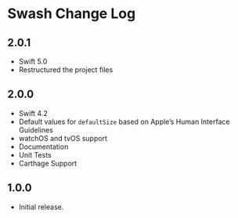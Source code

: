 # Swash Change Log

## 2.0.1
- Swift 5.0
- Restructured the project files

## 2.0.0
- Swift 4.2
- Default values for `defaultSize` based on Apple’s Human Interface Guidelines
- watchOS and tvOS support
- Documentation
- Unit Tests
- Carthage Support

## 1.0.0
- Initial release.
